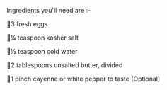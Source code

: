 Ingredients you'll need are :-

🔰3 fresh eggs

🔰¼ teaspoon kosher salt

🔰½ teaspoon cold water

🔰2 tablespoons unsalted butter, divided

🔰1 pinch cayenne or white pepper to taste (Optional)
